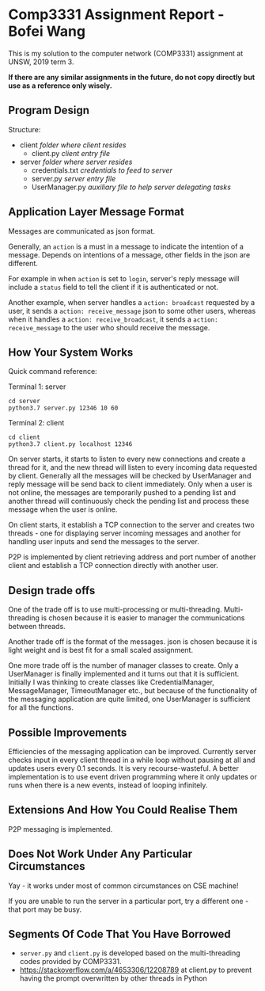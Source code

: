 # Comp3331 Assignment Report - Bofei Wang

This is my solution to the computer network (COMP3331) assignment at UNSW, 2019 term 3.

**If there are any similar assignments in the future, do not copy directly but use as a reference only wisely.**

## Program Design

Structure:  
- client *folder where client resides*
    - client.py *client entry file*
- server *folder where server resides*
    - credentials.txt *credentials to feed to server*
    - server.py *server entry file*
    - UserManager.py *auxiliary file to help server delegating tasks*

## Application Layer Message Format

Messages are communicated as json format.

Generally, an `action` is a must in a message to indicate the intention of a message. Depends on intentions of a message, other fields in the json are different.

For example in when `action` is set to `login`, server's reply message will include a `status` field to tell the client if it is authenticated or not. 

Another example, when server handles a `action: broadcast` requested by a user, it sends a `action: receive_message` json to some other users, whereas when it handles a `action: receive_broadcast`, it sends a `action: receive_message` to the user who should receive the message.

## How Your System Works

Quick command reference:

Terminal 1: server
```shell script
cd server
python3.7 server.py 12346 10 60 
```

Terminal 2: client
```shell script
cd client
python3.7 client.py localhost 12346
```

On server starts, it starts to listen to every new connections and create a thread for it, and the new thread will listen to every incoming data requested by client. Generally all the messages will be checked by UserManager and reply message will be send back to client immediately. Only when a user is not online, the messages are temporarily pushed to a pending list and another thread will continuously check the pending list and process these message when the user is online.

On client starts, it establish a TCP connection to the server and creates two threads - one for displaying server incoming messages and another for handling user inputs and send the messages to the server.

P2P is implemented by client retrieving address and port number of another client and establish a TCP connection directly with another user.

## Design trade offs

One of the trade off is to use multi-processing or multi-threading. Multi-threading is chosen because it is easier to manager the communications between threads.

Another trade off is the format of the messages. json is chosen because it is light weight and is best fit for a small scaled assignment.

One more trade off is the number of manager classes to create. Only a UserManager is finally implemented and it turns out that it is sufficient. Initially I was thinking to create classes like CredentialManager, MessageManager, TimeoutManager etc., but because of the functionality of the messaging application are quite limited, one UserManager is sufficient for all the functions.

## Possible Improvements

Efficiencies of the messaging application can be improved. Currently server checks input in every client thread in a while loop without pausing at all and updates users every 0.1 seconds. It is very recourse-wasteful. A better implementation is to use event driven programming where it only updates or runs when there is a new events, instead of looping infinitely.

## Extensions And How You Could Realise Them

P2P messaging is implemented.

## Does Not Work Under Any Particular Circumstances

Yay - it works under most of common circumstances on CSE machine!

If you are unable to run the server in a particular port, try a different one - that port may be busy.

## Segments Of Code That You Have Borrowed

- `server.py` and `client.py` is developed based on the multi-threading codes provided by COMP3331.
- https://stackoverflow.com/a/4653306/12208789 at client.py to prevent having the prompt overwritten by other threads in Python
